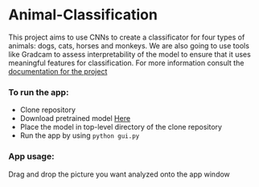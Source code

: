 # Animal-Classification

This project aims to use CNNs to create a classificator for four types
of animals: dogs, cats, horses and monkeys. We are also going to use
tools like Gradcam to assess interpretability of the model to ensure
that it uses meaningful features for classification. For more
information consult the [documentation for the project](
  https://docs.google.com/document/d/110-OR2SHXxi5D2EzfiCnm_xtTaWDaeKalWYvSjNFo04/edit?usp=sharing
)

### To run the app: 
  - Clone repository <br>
  - Download pretrained model [Here](https://www.mediafire.com/file/7yythn8i971jff4/trained_model.h5/file 'Download model') <br>
  - Place the model in top-level directory of the clone repository <br>
  - Run the app by using ```python gui.py``` <br>

### App usage:
  Drag and drop the picture you want analyzed onto the app window

